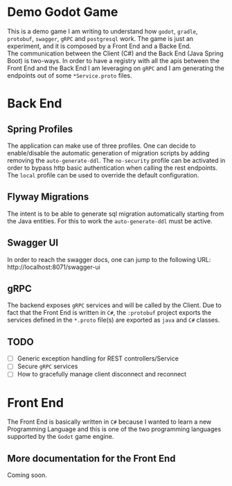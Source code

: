 # Demo Godot Game

This is a demo game I am writing to understand how `godot`, `gradle`, `protobuf`, `swagger`, `gRPC` and `postgresql` work. The game is just an experiment, and it is composed by a Front End and a Backe End.  
The communication between the Client (C#) and the Back End (Java Spring Boot) is two-ways. In order to have a registry with all the apis between the Front End and the Back End I am leveraging on `gRPC` and I am generating the endpoints out of some `*Service.proto` files.

# Back End 

## Spring Profiles
The application can make use of three profiles. One can decide to enable/disable the automatic generation of migration scripts by adding removing the `auto-generate-ddl`. 
The `no-security` profile can be activated in order to bypass http basic authentication when calling the rest endpoints. The `local` profile can be used to override the default configuration.

## Flyway Migrations
The intent is to be able to generate sql migration automatically starting from the Java entities. For this to work the `auto-generate-ddl` must be active.

## Swagger UI
In order to reach the swagger docs, one can jump to the following URL: http://localhost:8071/swagger-ui

## gRPC
The backend exposes `gRPC` services and will be called by the Client. Due to fact that the Front End is written in `C#`, the `:protobuf` project exports the services defined in the `*.proto` file(s) are exported as `java` and `C#` classes. 

## TODO
- [ ] Generic exception handling for REST controllers/Service
- [ ] Secure `gRPC` services
- [ ] How to gracefully manage client disconnect and reconnect 

# Front End

The Front End is basically written in `C#` because I wanted to learn a new Programming Language and this is one of the two programming languages supported by the `Godot` game engine.  

## More documentation for the Front End

Coming soon.